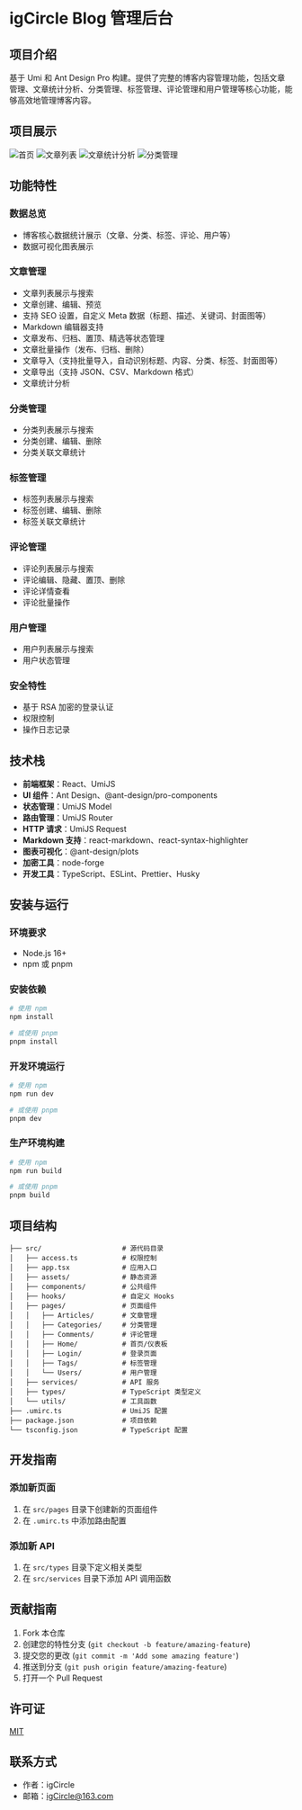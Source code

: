 # igCircle Blog 管理后台

## 项目介绍

基于 Umi 和 Ant Design Pro 构建。提供了完整的博客内容管理功能，包括文章管理、文章统计分析、分类管理、标签管理、评论管理和用户管理等核心功能，能够高效地管理博客内容。

## 项目展示

![首页](https://blog-1306207361.cos.ap-guangzhou.myqcloud.com/blog/1%E6%88%AA%E5%B1%8F2025-08-22%2012.45.56.webp?imageSlim) ![文章列表](https://blog-1306207361.cos.ap-guangzhou.myqcloud.com/blog/2%E6%88%AA%E5%B1%8F2025-08-22%2012.46.22.webp?imageSlim) ![文章统计分析](https://blog-1306207361.cos.ap-guangzhou.myqcloud.com/blog/3%E6%88%AA%E5%B1%8F2025-08-22%2013.04.07.webp?imageSlim) ![分类管理](https://blog-1306207361.cos.ap-guangzhou.myqcloud.com/blog/4%E6%88%AA%E5%B1%8F2025-08-22%2013.04.28.webp?imageSlim)

## 功能特性

### 数据总览

- 博客核心数据统计展示（文章、分类、标签、评论、用户等）
- 数据可视化图表展示

### 文章管理

- 文章列表展示与搜索
- 文章创建、编辑、预览
- 支持 SEO 设置，自定义 Meta 数据（标题、描述、关键词、封面图等）
- Markdown 编辑器支持
- 文章发布、归档、置顶、精选等状态管理
- 文章批量操作（发布、归档、删除）
- 文章导入（支持批量导入，自动识别标题、内容、分类、标签、封面图等）
- 文章导出（支持 JSON、CSV、Markdown 格式）
- 文章统计分析

### 分类管理

- 分类列表展示与搜索
- 分类创建、编辑、删除
- 分类关联文章统计

### 标签管理

- 标签列表展示与搜索
- 标签创建、编辑、删除
- 标签关联文章统计

### 评论管理

- 评论列表展示与搜索
- 评论编辑、隐藏、置顶、删除
- 评论详情查看
- 评论批量操作

### 用户管理

- 用户列表展示与搜索
- 用户状态管理

### 安全特性

- 基于 RSA 加密的登录认证
- 权限控制
- 操作日志记录

## 技术栈

- **前端框架**：React、UmiJS
- **UI 组件**：Ant Design、@ant-design/pro-components
- **状态管理**：UmiJS Model
- **路由管理**：UmiJS Router
- **HTTP 请求**：UmiJS Request
- **Markdown 支持**：react-markdown、react-syntax-highlighter
- **图表可视化**：@ant-design/plots
- **加密工具**：node-forge
- **开发工具**：TypeScript、ESLint、Prettier、Husky

## 安装与运行

### 环境要求

- Node.js 16+
- npm 或 pnpm

### 安装依赖

```bash
# 使用 npm
npm install

# 或使用 pnpm
pnpm install
```

### 开发环境运行

```bash
# 使用 npm
npm run dev

# 或使用 pnpm
pnpm dev
```

### 生产环境构建

```bash
# 使用 npm
npm run build

# 或使用 pnpm
pnpm build
```

## 项目结构

```
├── src/                    # 源代码目录
│   ├── access.ts           # 权限控制
│   ├── app.tsx             # 应用入口
│   ├── assets/             # 静态资源
│   ├── components/         # 公共组件
│   ├── hooks/              # 自定义 Hooks
│   ├── pages/              # 页面组件
│   │   ├── Articles/       # 文章管理
│   │   ├── Categories/     # 分类管理
│   │   ├── Comments/       # 评论管理
│   │   ├── Home/           # 首页/仪表板
│   │   ├── Login/          # 登录页面
│   │   ├── Tags/           # 标签管理
│   │   └── Users/          # 用户管理
│   ├── services/           # API 服务
│   ├── types/              # TypeScript 类型定义
│   └── utils/              # 工具函数
├── .umirc.ts               # UmiJS 配置
├── package.json            # 项目依赖
└── tsconfig.json           # TypeScript 配置
```

## 开发指南

### 添加新页面

1. 在 `src/pages` 目录下创建新的页面组件
2. 在 `.umirc.ts` 中添加路由配置

### 添加新 API

1. 在 `src/types` 目录下定义相关类型
2. 在 `src/services` 目录下添加 API 调用函数

## 贡献指南

1. Fork 本仓库
2. 创建您的特性分支 (`git checkout -b feature/amazing-feature`)
3. 提交您的更改 (`git commit -m 'Add some amazing feature'`)
4. 推送到分支 (`git push origin feature/amazing-feature`)
5. 打开一个 Pull Request

## 许可证

[MIT](LICENSE)

## 联系方式

- 作者：igCircle
- 邮箱：igCircle@163.com
